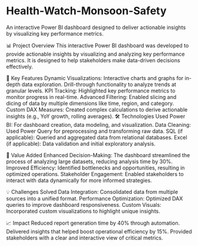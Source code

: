 # Health-Watch-Monsoon-Safety
An interactive Power BI dashboard designed to deliver actionable insights by visualizing key performance metrics.


📊 Project Overview
This interactive Power BI dashboard was developed to provide actionable insights by visualizing and analyzing key performance metrics. It is designed to help stakeholders make data-driven decisions effectively.



🚀 Key Features
Dynamic Visualizations:
Interactive charts and graphs for in-depth data exploration.
Drill-through functionality to analyze trends at granular levels.
KPI Tracking:
Highlighted key performance metrics to monitor progress in real-time.
Advanced Filtering:
Enabled slicing and dicing of data by multiple dimensions like time, region, and category.
Custom DAX Measures:
Created complex calculations to derive actionable insights (e.g., YoY growth, rolling averages).
🛠 Technologies Used
Power BI: For dashboard creation, data modeling, and visualization.
Data Cleaning: Used Power Query for preprocessing and transforming raw data.
SQL (if applicable): Queried and aggregated data from relational databases.
Excel (if applicable): Data validation and initial exploratory analysis.



🌟 Value Added
Enhanced Decision-Making: The dashboard streamlined the process of analyzing large datasets, reducing analysis time by 30%.
Improved Efficiency: Identified bottlenecks and opportunities, resulting in optimized operations.
Stakeholder Engagement: Enabled stakeholders to interact with data dynamically for more informed strategies.



💡 Challenges Solved
Data Integration: Consolidated data from multiple sources into a unified format.
Performance Optimization: Optimized DAX queries to improve dashboard responsiveness.
Custom Visuals: Incorporated custom visualizations to highlight unique insights.



📈 Impact
Reduced report generation time by 40% through automation.
Delivered insights that helped boost operational efficiency by 15%.
Provided stakeholders with a clear and interactive view of critical metrics.
